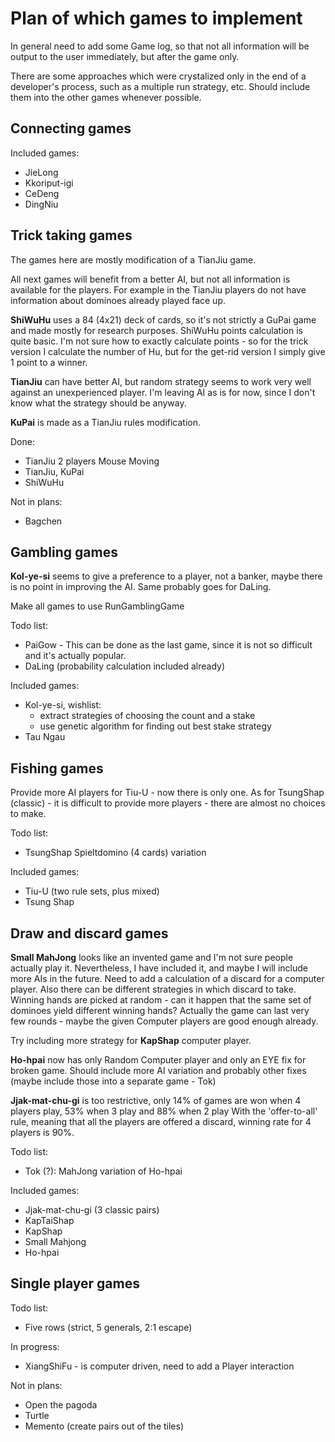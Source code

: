 # Plan of which games to implement

In general need to add some Game log, so that not all information will be output to the user immediately, but after 
the game only.

There are some approaches which were crystalized only in the end of a developer's process, such as a multiple run 
strategy, etc. 
Should include them into the other games whenever possible.

## Connecting games

Included games:

 - JieLong
 - Kkoriput-igi
 - CeDeng
 - DingNiu


## Trick taking games

The games here are mostly modification of a TianJiu game.

All next games will benefit from a better AI, but not all information is available for the players.
For example in the TianJiu players do not have information about dominoes already played face up.

**ShiWuHu** uses a 84 (4x21) deck of cards, so it's not strictly a GuPai game and made mostly for research purposes.
ShiWuHu points calculation is quite basic.
I'm not sure how to exactly calculate points - so for the trick version I calculate the number of Hu, but for the 
get-rid version I simply give 1 point to a winner.

**TianJiu** can have better AI, but random strategy seems to work very well against an unexperienced player.
I'm leaving AI as is for now, since I don't know what the strategy should be anyway.

**KuPai** is made as a TianJiu rules modification.

Done:

 - TianJiu 2 players Mouse Moving
 - TianJiu, KuPai
 - ShiWuHu

Not in plans:

 - Bagchen

## Gambling games

**Kol-ye-si** seems to give a preference to a player, not a banker, maybe there is no point in improving the AI. 
Same probably goes for DaLing.

Make all games to use RunGamblingGame

Todo list:

 - PaiGow - This can be done as the last game, since it is not so difficult and it's actually popular.
 - DaLing (probability calculation included already)

Included games:
 
 - Kol-ye-si, wishlist:
     - extract strategies of choosing the count and a stake
     - use genetic algorithm for finding out best stake strategy
 - Tau Ngau

## Fishing games

Provide more AI players for Tiu-U - now there is only one.
As for TsungShap (classic) - it is difficult to provide more players - there are almost no choices to make.

Todo list:
  
 - TsungShap Spieltdomino (4 cards) variation

Included games:

 - Tiu-U (two rule sets, plus mixed)
 - Tsung Shap
 
## Draw and discard games

**Small MahJong** looks like an invented game and I'm not sure people actually play it.
Nevertheless, I have included it, and maybe I will include more AIs in the future.
Need to add a calculation of a discard for a computer player.
Also there can be different strategies in which discard to take.
Winning hands are picked at random - can it happen that the same set of dominoes yield different winning hands?
Actually the game can last very few rounds - maybe the given Computer players are good enough already.

Try including more strategy for **KapShap** computer player.

**Ho-hpai** now has only Random Computer player and only an EYE fix for broken game.
Should include more AI variation and probably other fixes (maybe include those into a separate game - Tok)

**Jjak-mat-chu-gi** is too restrictive, only 14% of games are won when 4 players play, 53% when 3 play and 88% when 2 play
With the 'offer-to-all' rule, meaning that all the players are offered a discard, winning rate for 4 players is 90%.

Todo list:

 - Tok (?): MahJong variation of Ho-hpai 
 
Included games:

 - Jjak-mat-chu-gi (3 classic pairs)
 - KapTaiShap
 - KapShap
 - Small Mahjong
 - Ho-hpai
 
## Single player games

Todo list:

 - Five rows (strict, 5 generals, 2:1 escape)

In progress: 

 - XiangShiFu - is computer driven, need to add a Player interaction 

Not in plans:

 - Open the pagoda
 - Turtle
 - Memento (create pairs out of the tiles)
